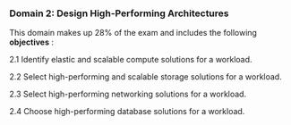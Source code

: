 ### **Domain 2: Design High-Performing Architectures**

This domain makes up 28% of the exam and includes the following **objectives** :

2.1 Identify elastic and scalable compute solutions for a workload.

2.2 Select high-performing and scalable storage solutions for a workload.

2.3 Select high-performing networking solutions for a workload.

2.4 Choose high-performing database solutions for a workload.